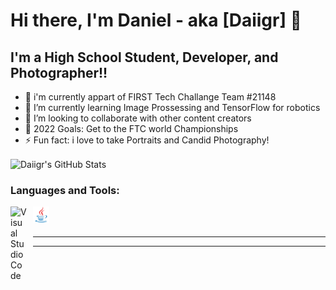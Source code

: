 # Hi there, I'm Daniel - aka [Daiigr] 👋 

## I'm a High School Student, Developer, and Photographer!!

- 🤖 i'm currently appart of FIRST Tech Challange Team #21148 
- 🌱 I’m currently learning Image Prossessing and TensorFlow for robotics
- 👯 I’m looking to collaborate with other content creators
- 🥅 2022 Goals: Get to the FTC world Championships
- ⚡ Fun fact: i love to take Portraits and Candid Photography!


<img align="center" alt="Daiigr's GitHub Stats" src="https://github-readme-stats.vercel.app/api?username=Daiigr&show_icons=true&hide_border=false&title_color=34ebe1&icon_color=FFE400&bg_color=09131B&text_color=ffffff&border_color=0c1a25" />




### Languages and Tools:

<img align="left" alt="Visual Studio Code" width="26px" src="https://cdn.jsdelivr.net/gh/devicons/devicon/icons/vscode/vscode-original.svg" style="padding-right:10px;" />

<img align="left" alt="Java" width="26px" src="https://github.com/devicons/devicon/blob/master/icons/java/java-original.svg" style="padding-right:10px;" />

<br />
<br />

---



---



[website]: https://codeSTACKr.com
[course]: http://vsCodeHero.com
[twitter]: https://twitter.com/codeSTACKr
[youtube]: https://youtube.com/codeSTACKr
[instagram]: https://instagram.com/codeSTACKr
[linkedin]: https://linkedin.com/in/codeSTACKr
[webdevplaylist]: https://www.youtube.com/playlist?list=PLkwxH9e_vrAJ0WbEsFA9W3I1W-g_BTsbt
[jsplaylist]: https://www.youtube.com/playlist?list=PLkwxH9e_vrALRJKu7wfXby3MKeflhTu6B
[cssplaylist]: https://www.youtube.com/playlist?list=PLkwxH9e_vrALSdvZuEh6gqQdmDoDIoqz4
[reactplaylist]: https://www.youtube.com/playlist?list=PLkwxH9e_vrAK4TdffpxKY3QGyHCpxFcQ0